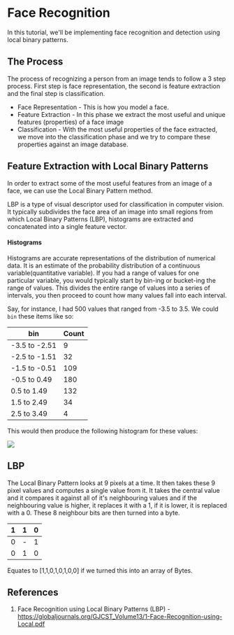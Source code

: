 Face Recognition
==================

In this tutorial, we'll be implementing face recognition and detection using local binary patterns.

## The Process

The process of recognizing a person from an image tends to follow a 3 step process. First step is face representation, the second is feature extraction and the final step is classification.

* Face Representation - This is how you model a face.
* Feature Extraction - In this phase we extract the most useful and unique features (properties) of a face image
* Classification - With the most useful properties of the face extracted, we move into the classification phase and we try to compare these properties against an image database.

## Feature Extraction with Local Binary Patterns

In order to extract some of the most useful features from an image of a face, we can use the Local Binary Pattern method.  

LBP is a type of visual descriptor used for classification in computer vision. It typically subdivides the face area of an image into small regions from which Local Binary Patterns (LBP), histograms are extracted and concatenated into a single feature vector.

#### Histograms

Histograms are accurate representations of the distribution of numerical data. It is an estimate of the probability distribution of a continuous variable(quantitative variable). If you had a range of values for one particular variable, you would typically start by bin-ing or bucket-ing the range of values. This divides the entire range of values into a series of intervals, you then proceed to count how many values fall into each interval.

Say, for instance, I had 500 values that ranged from -3.5 to 3.5. We could `bin` these items like so:

| bin | Count |
|--|--|
| -3.5 to -2.51 | 9 |
| -2.5 to -1.51 | 32 |
| -1.5 to -0.51 | 109 |
| -0.5 to 0.49 | 180 |
| 0.5 to 1.49 | 132 |
| 1.5 to 2.49 | 34 |
| 2.5 to 3.49 | 4 |

This would then produce the following histogram for these values:

![](https://upload.wikimedia.org/wikipedia/commons/thumb/1/1d/Example_histogram.png/220px-Example_histogram.png)

## LBP

The Local Binary Pattern looks at 9 pixels at a time. It then takes these 9 pixel values and computes a single value from it. It takes the central value and it compares it against all of it's neighbouring values and if the neighbouring value is higher, it replaces it with a 1, if it is lower, it is replaced with a 0. These 8 neighbour bits are then turned into a byte.

| 1 | 1 | 0 |
| - | - | - |
| 0 | - | 1 |
| 0 | 1 | 0 |

Equates to [1,1,0,1,0,1,0,0] if we turned this into an array of Bytes.

## References

1. Face Recognition using Local Binary Patterns (LBP) - https://globaljournals.org/GJCST_Volume13/1-Face-Recognition-using-Local.pdf
